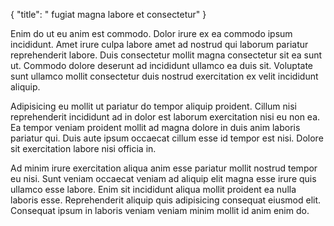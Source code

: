 {
  "title": " fugiat magna labore et consectetur"
}

Enim do ut eu anim est commodo. Dolor irure ex ea commodo ipsum incididunt. Amet irure culpa labore amet ad nostrud qui laborum pariatur reprehenderit labore. Duis consectetur mollit magna consectetur sit ea sunt ut. Commodo dolore deserunt ad incididunt ullamco ea duis sit. Voluptate sunt ullamco mollit consectetur duis nostrud exercitation ex velit incididunt aliquip.

Adipisicing eu mollit ut pariatur do tempor aliquip proident. Cillum nisi reprehenderit incididunt ad in dolor est laborum exercitation nisi eu non ea. Ea tempor veniam proident mollit ad magna dolore in duis anim laboris pariatur qui. Duis aute ipsum occaecat cillum esse id tempor est nisi. Dolore sit exercitation labore nisi officia in.

Ad minim irure exercitation aliqua anim esse pariatur mollit nostrud tempor eu nisi. Sunt veniam occaecat veniam ad aliquip elit magna esse irure quis ullamco esse labore. Enim sit incididunt aliqua mollit proident ea nulla laboris esse. Reprehenderit aliquip quis adipisicing consequat eiusmod elit. Consequat ipsum in laboris veniam veniam minim mollit id anim enim do.